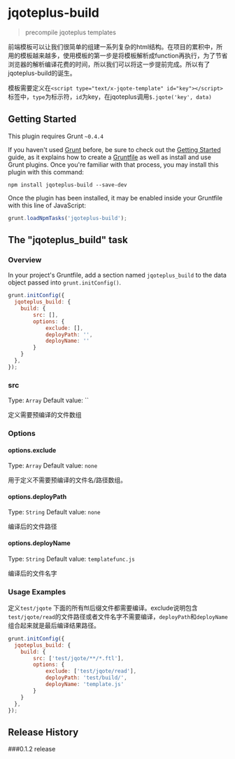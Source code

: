 # jqoteplus-build

> precompile jqoteplus templates

前端模板可以让我们很简单的组建一系列复杂的html结构。在项目的累积中，所用的模板越来越多，使用模板的第一步是将模板解析成function再执行，为了节省浏览器的解析编译花费的时间，所以我们可以将这一步提前完成。所以有了jqoteplus-build的诞生。

模板需要定义在`<script type="text/x-jqote-template" id="key"></script>`标签中，`type`为标示符，`id`为key，在jqoteplus调用`$.jqote('key', data)`

## Getting Started
This plugin requires Grunt `~0.4.4`

If you haven't used [Grunt](http://gruntjs.com/) before, be sure to check out the [Getting Started](http://gruntjs.com/getting-started) guide, as it explains how to create a [Gruntfile](http://gruntjs.com/sample-gruntfile) as well as install and use Grunt plugins. Once you're familiar with that process, you may install this plugin with this command:

```shell
npm install jqoteplus-build --save-dev
```

Once the plugin has been installed, it may be enabled inside your Gruntfile with this line of JavaScript:

```js
grunt.loadNpmTasks('jqoteplus-build');
```

## The "jqoteplus_build" task

### Overview
In your project's Gruntfile, add a section named `jqoteplus_build` to the data object passed into `grunt.initConfig()`.

```js
grunt.initConfig({
  jqoteplus_build: {
    build: {
        src: [],
        options: {
            exclude: [],
            deployPath: '',
            deployName: ''
        }
    }
  },
});
```
### src
Type: `Array`
Default value: ``

定义需要预编译的文件数组

### Options

#### options.exclude
Type: `Array`
Default value: `none`

用于定义不需要预编译的文件名/路径数组。

#### options.deployPath
Type: `String`
Default value: `none`

编译后的文件路径

#### options.deployName
Type: `String`
Default value: `templatefunc.js`

编译后的文件名字

### Usage Examples
定义`test/jqote` 下面的所有ftl后缀文件都需要编译。exclude说明包含`test/jqote/read`的文件路径或者文件名字不需要编译，`deployPath`和`deployName`组合起来就是最后编译结果路径。
```js
grunt.initConfig({
  jqoteplus_build: {
    build: {
        src: ['test/jqote/**/*.ftl'],
        options: {
            exclude: ['test/jqote/read'],
            deployPath: 'test/build/',
            deployName: 'template.js'
        }
    }
  },
});
```

## Release History
###0.1.2 release
